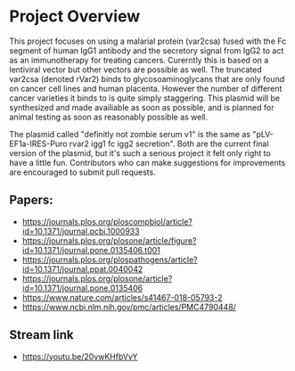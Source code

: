 # Project Overview
This project focuses on using a malarial protein (var2csa) fused with the Fc segment of human IgG1 antibody and the secretory signal from IgG2 to act as an immunotherapy for treating cancers. Curerntly this is based on a lentiviral vector but other vectors are possible as well. The truncated var2csa (denoted rVar2) binds to glycosoaminoglycans that are only found on cancer cell lines and human placenta. However the number of different cancer varieties it binds to is quite simply staggering. This plasmid will be synthesized and made availiable as soon as possible, and is planned for animal testing as soon as reasonably possible as well.

The plasmid called "definitly not zombie serum v1" is the same as "pLV-EF1a-IRES-Puro rvar2 igg1 fc igg2 secretion". Both are the current final version of the plasmid, but it's such a serious project it felt only right to have a little fun. Contributors who can make suggestions for improvements are encouraged to submit pull requests. 

## Papers:
- https://journals.plos.org/ploscompbiol/article?id=10.1371/journal.pcbi.1000933
- https://journals.plos.org/plosone/article/figure?id=10.1371/journal.pone.0135406.t001
- https://journals.plos.org/plospathogens/article?id=10.1371/journal.ppat.0040042
- https://journals.plos.org/plosone/article?id=10.1371/journal.pone.0135406
- https://www.nature.com/articles/s41467-018-05793-2
- https://www.ncbi.nlm.nih.gov/pmc/articles/PMC4790448/

## Stream link
- https://youtu.be/20vwKHfbVvY
